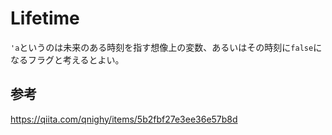 # Lifetime

`'a`というのは未来のある時刻を指す想像上の変数、あるいはその時刻に`false`になるフラグと考えるとよい。

## 参考

https://qiita.com/qnighy/items/5b2fbf27e3ee36e57b8d